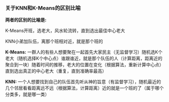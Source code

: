 
### 关于KNN和K-Means的区别比喻

__两者的区别的比喻是:__

K-Means开班，选老大，风水轮流转，直到选出最佳中心老大

KNN小弟加队伍，离那个班相对近，就是那个班的

__K-Means:__
一群人的有些人想要聚在一起首先大家民主（无监督学习）随机选K个老大（随机选择K个中心点）谁跟谁近，就是那个队伍的人（计算距离，距离近的聚合到一块）随着时间的推移，老大的位置在变化（根据算法，重新计算中心点）直到选出真正的中心老大（重复，直到准确率最高）

__KNN:__
一个人想要找到自己的队伍首先听从神的旨意（有监督学习），随机最近的几个邻居看看距离远不远（根据算法，计算距离）近的就是一个班的了（属于哪个分类多，就是哪一类）






